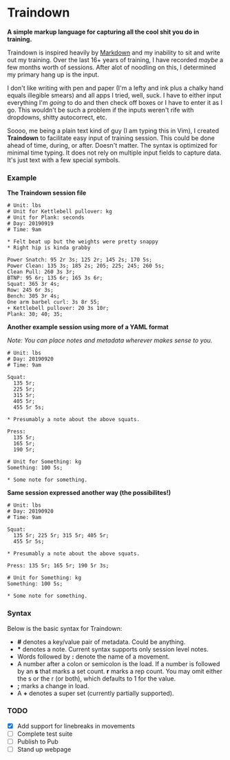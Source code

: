 # Traindown
**A simple markup language for capturing all the cool shit you do in training.**

Traindown is inspired heavily by [Markdown](https://en.wikipedia.org/wiki/Markdown) and my inability to sit and write out my training. Over the last 16+ years of training, I have recorded *maybe* a few months worth of sessions. After alot of noodling on this, I determined my primary hang up is the input.

I don't like writing with pen and paper (I'm a lefty and ink plus a chalky hand equals illegible smears) and all apps I tried, well, suck. I have to either input everything I'm *going* to do and then check off boxes or I have to enter it as I go. This wouldn't be such a problem if the inputs weren't rife with dropdowns, shitty autocorrect, etc.

Soooo, me being a plain text kind of guy (I am typing this in Vim), I created **Traindown** to facilitate easy input of training session. This could be done ahead of time, during, or after. Doesn't matter. The syntax is optimized for minimal time typing. It does not rely on multiple input fields to capture data. It's just text with a few special symbols.

### Example

**The Traindown session file**

```traindown
# Unit: lbs
# Unit for Kettlebell pullover: kg
# Unit for Plank: seconds
# Day: 20190919
# Time: 9am

* Felt beat up but the weights were pretty snappy
* Right hip is kinda grabby

Power Snatch: 95 2r 3s; 125 2r; 145 2s; 170 5s;
Power Clean: 135 3s; 185 2s; 205; 225; 245; 260 5s;
Clean Pull: 260 3s 3r;
BTNP: 95 6r; 135 6r; 165 3s 6r;
Squat: 365 3r 4s;
Row: 245 6r 3s;
Bench: 305 3r 4s;
One arm barbel curl: 3s 8r 55;
+ Kettlebell pullover: 20 3s 10r;
Plank: 30; 40; 35;
```

**Another example session using more of a YAML format**

*Note: You can place notes and metadata wherever makes sense to you.*
```traindow
# Unit: lbs
# Day: 20190920
# Time: 9am

Squat:
  135 5r;
  225 5r;
  315 5r;
  405 5r;
  455 5r 5s;

* Presumably a note about the above squats.

Press:
  135 5r;
  165 5r;
  190 5r;

# Unit for Something: kg
Something: 100 5s;

* Some note for something.
```

**Same session expressed another way (the possibilites!)**
```traindown
# Unit: lbs
# Day: 20190920
# Time: 9am

Squat:
  135 5r; 225 5r; 315 5r; 405 5r;
  455 5r 5s;

* Presumably a note about the above squats.

Press: 135 5r; 165 5r; 190 5r 3s;

# Unit for Something: kg
Something: 100 5s;

* Some note for something.
```

### Syntax

Below is the basic syntax for Traindown:
* **#** denotes a key/value pair of metadata. Could be anything.
* **&ast;** denotes a note. Current syntax supports only session level notes.
* Words followed by **:** denote the name of a movement.
* A number after a colon or semicolon is the load. If a number is followed by an **s** that marks a set count. **r** marks a rep count. You may omit either the s or the r (or both), which defaults to 1 for the value.
* **;** marks a change in load.
* A **+** denotes a super set (currently partially supported).

### TODO
- [x] Add support for linebreaks in movements
- [ ] Complete test suite
- [ ] Publish to Pub
- [ ] Stand up webpage
